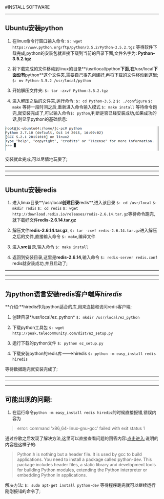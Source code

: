 #INSTALL SOFTWARE

---
## Ubuntu安装python
 1. 在linux命令行窗口输入命令:
`$: wget https://www.python.org/ftp/python/3.5.2/Python-3.5.2.tgz`
等待软件下载完成,python的安装包就直接下载到当前的目录下面,文件名字为:
**Python-3.5.2.tgz**

 2. 将下载完成的文件移动到linux的目录**/usr/local/python**下面,在**/usr/local**下面没有**python**这个文件夹,需要自己事先创建好,再将下载的文件移动到这里;
 `$: mv Python-3.5.2 /usr/local/python`

 3. 开始解压文件夹:
 `$: tar -zxvf Python-3.5.2.tgz`

 4. 进入解压之后的文件夹,运行命令:
 `$: cd Python-3.5.2`
 `$: ./configure`
 `$: make` 等待一段时间之后,重新进入命令输入模式
 `$: make install` 等待命令跑完,就安装完成了,可以输入命令`$: python`,判断是否已经安装成功,如果成功的话,则显示python的基础信息:

 ![python](img/figure1.jpg "python")

 安装就此完成,可以尽情地玩耍了;

 ---

 ---

 ---



## Ubuntu安装redis
 1. 进入linux目录**/usr/local**创建目录**redis**,进入该目录
 `$: cd /usr/local`
 `$: mkdir redis`
 `$: cd redis`
 `$: wget http://download.redis.io/releases/redis-2.6.14.tar.gz`等待命令跑完,就下载好文件**redis-2.6.14.tar.gz**

 2. 解压文件**redis-2.6.14.tar.gz**,
 `$: tar -zxvf redis-2.6.14.tar.gz`进入解压之后的文件,直接输入命令
 `$: make`,编译文件

 3. 进入**src**目录,输入命令
 `$: make install`

 4. 返回到安装目录,这里是**redis-2.6.14**,输入命令
 `$: redis-server redis.conf`
 redis就安装成功,并且启动了;


 ---

 ---

 ---

## 为python语言安装redis客户端库*hiredis*
**介绍:**hiredis作为python适合的库,用来连接和访问redis客户端;
 
 1. 创建目录*/usr/local/ez_python*
 `$: mkdir /usr/local/ez_python`

 2. 下载python工具包
 `$: wget http://peak.telecommunity.com/dist/ez_setup.py`

 3. 运行下载的python文件
 `$: python ez_setup.py`

 4. 下载安装python的redis库--->hiredis
 `$: python -m easy_install redis hiredis`

 等待数据跑完就安装完成了;

 ---

 ---

 ---



## 可能出现的问题:

 1. 在运行命令`python -m easy_install redis hiredis`的时候直接报错,错误内容为
 > error: command 'x86_64-linux-gnu-gcc' failed with exit status 1

 通过谷歌之后发现了解决方法,这里可以直接查看问题的回答内容:[点击进入](http://stackoverflow.com/questions/26053982/error-setup-script-exited-with-error-command-x86-64-linux-gnu-gcc-failed-wit);说明的内容是这样子的:
 > Python.h is nothing but a header file. It is used by gcc to build applications. You need to install a package called python-dev. This package includes header files, a static library and development tools for building Python modules, extending the Python interpreter or embedding Python in applications.

 解决方法:
 `$: sudo apt-get install python-dev`
 等待程序跑完就可以继续运行刚刚报错的命令了;
